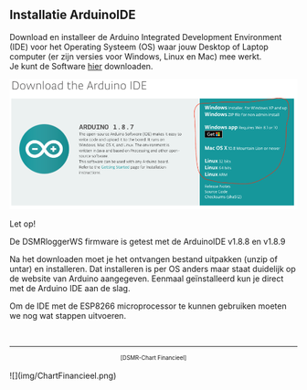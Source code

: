 ## Installatie ArduinoIDE
Download en installeer de Arduino Integrated Development Environment (IDE) 
voor het Operating Systeem (OS) waar jouw Desktop of Laptop computer (er 
zijn versies voor Windows, Linux en Mac) mee werkt.   
Je kunt de Software 
<a href="https://www.arduino.cc/en/Main/Software" target="_blank">
hier</a> downloaden.


![](img/DownloadIDE.png)

<div class="admonition note">
<p class="admonition-title">Let op!</p>
De DSMRloggerWS firmware is getest met de ArduinoIDE v1.8.8 en v1.8.9
</div>

Na het downloaden moet je het ontvangen bestand uitpakken (unzip of untar) 
en installeren. Dat installeren is per OS anders maar staat duidelijk op de 
website van Arduino aangegeven. Eenmaal geïnstalleerd kun je direct met de 
Arduino IDE aan de slag.

Om de IDE met de ESP8266 microprocessor te kunnen gebruiken moeten we nog 
wat stappen uitvoeren.

<br>

---
<center style="font-size: 70%">[DSMR-Chart Financieel]</center><br>
![](img/ChartFinancieel.png)
